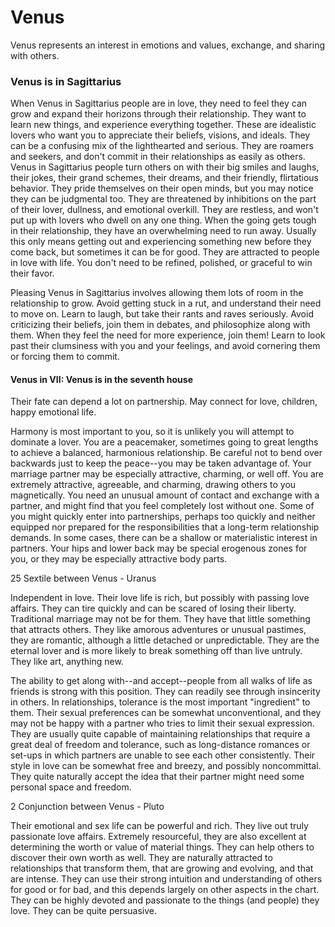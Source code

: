 # Venus

Venus represents an interest in emotions and values, exchange, and sharing with others.  
  

### Venus is in Sagittarius

When Venus in Sagittarius people are in love, they need to feel they can grow and expand their horizons through their relationship. They want to learn new things, and experience everything together. These are idealistic lovers who want you to appreciate their beliefs, visions, and ideals. They can be a confusing mix of the lighthearted and serious. They are roamers and seekers, and don't commit in their relationships as easily as others. Venus in Sagittarius people turn others on with their big smiles and laughs, their jokes, their grand schemes, their dreams, and their friendly, flirtatious behavior. They pride themselves on their open minds, but you may notice they can be judgmental too. They are threatened by inhibitions on the part of their lover, dullness, and emotional overkill. They are restless, and won't put up with lovers who dwell on any one thing. When the going gets tough in their relationship, they have an overwhelming need to run away. Usually this only means getting out and experiencing something new before they come back, but sometimes it can be for good. They are attracted to people in love with life. You don't need to be refined, polished, or graceful to win their favor.  
  
Pleasing Venus in Sagittarius involves allowing them lots of room in the relationship to grow. Avoid getting stuck in a rut, and understand their need to move on. Learn to laugh, but take their rants and raves seriously. Avoid criticizing their beliefs, join them in debates, and philosophize along with them. When they feel the need for more experience, join them! Learn to look past their clumsiness with you and your feelings, and avoid cornering them or forcing them to commit.  
  

#### Venus in VII: Venus is in the seventh house

  
Their fate can depend a lot on partnership. May connect for love, children, happy emotional life.  
  
Harmony is most important to you, so it is unlikely you will attempt to dominate a lover. You are a peacemaker, sometimes going to great lengths to achieve a balanced, harmonious relationship. Be careful not to bend over backwards just to keep the peace--you may be taken advantage of. Your marriage partner may be especially attractive, charming, or well off. You are extremely attractive, agreeable, and charming, drawing others to you magnetically. You need an unusual amount of contact and exchange with a partner, and might find that you feel completely lost without one. Some of you might quickly enter into partnerships, perhaps too quickly and neither equipped nor prepared for the responsibilities that a long-term relationship demands. In some cases, there can be a shallow or materialistic interest in partners. Your hips and lower back may be special erogenous zones for you, or they may be especially attractive body parts.  
  
25 Sextile between Venus - Uranus  
  
Independent in love. Their love life is rich, but possibly with passing love affairs. They can tire quickly and can be scared of losing their liberty. Traditional marriage may not be for them. They have that little something that attracts others. They like amorous adventures or unusual pastimes, they are romantic, although a little detached or unpredictable. They are the eternal lover and is more likely to break something off than live untruly. They like art, anything new.  
  
The ability to get along with--and accept--people from all walks of life as friends is strong with this position. They can readily see through insincerity in others. In relationships, tolerance is the most important "ingredient" to them. Their sexual preferences can be somewhat unconventional, and they may not be happy with a partner who tries to limit their sexual expression. They are usually quite capable of maintaining relationships that require a great deal of freedom and tolerance, such as long-distance romances or set-ups in which partners are unable to see each other consistently. Their style in love can be somewhat free and breezy, and possibly noncommittal. They quite naturally accept the idea that their partner might need some personal space and freedom.  
  
2 Conjunction between Venus - Pluto  
  
Their emotional and sex life can be powerful and rich. They live out truly passionate love affairs. Extremely resourceful, they are also excellent at determining the worth or value of material things. They can help others to discover their own worth as well. They are naturally attracted to relationships that transform them, that are growing and evolving, and that are intense. They can use their strong intuition and understanding of others for good or for bad, and this depends largely on other aspects in the chart. They can be highly devoted and passionate to the things (and people) they love. They can be quite persuasive.